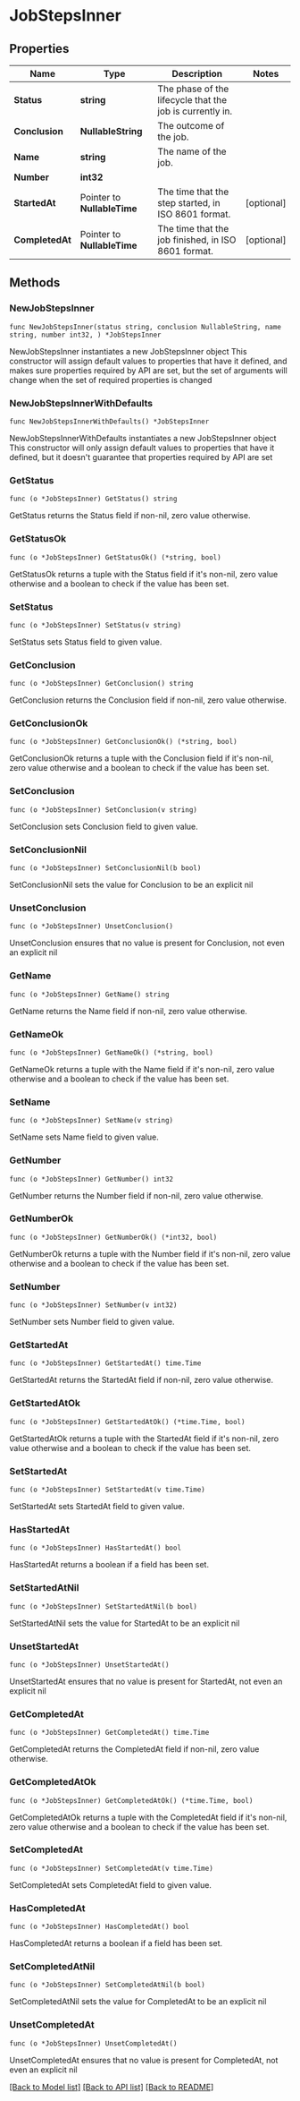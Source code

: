 # JobStepsInner

## Properties

Name | Type | Description | Notes
------------ | ------------- | ------------- | -------------
**Status** | **string** | The phase of the lifecycle that the job is currently in. | 
**Conclusion** | **NullableString** | The outcome of the job. | 
**Name** | **string** | The name of the job. | 
**Number** | **int32** |  | 
**StartedAt** | Pointer to **NullableTime** | The time that the step started, in ISO 8601 format. | [optional] 
**CompletedAt** | Pointer to **NullableTime** | The time that the job finished, in ISO 8601 format. | [optional] 

## Methods

### NewJobStepsInner

`func NewJobStepsInner(status string, conclusion NullableString, name string, number int32, ) *JobStepsInner`

NewJobStepsInner instantiates a new JobStepsInner object
This constructor will assign default values to properties that have it defined,
and makes sure properties required by API are set, but the set of arguments
will change when the set of required properties is changed

### NewJobStepsInnerWithDefaults

`func NewJobStepsInnerWithDefaults() *JobStepsInner`

NewJobStepsInnerWithDefaults instantiates a new JobStepsInner object
This constructor will only assign default values to properties that have it defined,
but it doesn't guarantee that properties required by API are set

### GetStatus

`func (o *JobStepsInner) GetStatus() string`

GetStatus returns the Status field if non-nil, zero value otherwise.

### GetStatusOk

`func (o *JobStepsInner) GetStatusOk() (*string, bool)`

GetStatusOk returns a tuple with the Status field if it's non-nil, zero value otherwise
and a boolean to check if the value has been set.

### SetStatus

`func (o *JobStepsInner) SetStatus(v string)`

SetStatus sets Status field to given value.


### GetConclusion

`func (o *JobStepsInner) GetConclusion() string`

GetConclusion returns the Conclusion field if non-nil, zero value otherwise.

### GetConclusionOk

`func (o *JobStepsInner) GetConclusionOk() (*string, bool)`

GetConclusionOk returns a tuple with the Conclusion field if it's non-nil, zero value otherwise
and a boolean to check if the value has been set.

### SetConclusion

`func (o *JobStepsInner) SetConclusion(v string)`

SetConclusion sets Conclusion field to given value.


### SetConclusionNil

`func (o *JobStepsInner) SetConclusionNil(b bool)`

 SetConclusionNil sets the value for Conclusion to be an explicit nil

### UnsetConclusion
`func (o *JobStepsInner) UnsetConclusion()`

UnsetConclusion ensures that no value is present for Conclusion, not even an explicit nil
### GetName

`func (o *JobStepsInner) GetName() string`

GetName returns the Name field if non-nil, zero value otherwise.

### GetNameOk

`func (o *JobStepsInner) GetNameOk() (*string, bool)`

GetNameOk returns a tuple with the Name field if it's non-nil, zero value otherwise
and a boolean to check if the value has been set.

### SetName

`func (o *JobStepsInner) SetName(v string)`

SetName sets Name field to given value.


### GetNumber

`func (o *JobStepsInner) GetNumber() int32`

GetNumber returns the Number field if non-nil, zero value otherwise.

### GetNumberOk

`func (o *JobStepsInner) GetNumberOk() (*int32, bool)`

GetNumberOk returns a tuple with the Number field if it's non-nil, zero value otherwise
and a boolean to check if the value has been set.

### SetNumber

`func (o *JobStepsInner) SetNumber(v int32)`

SetNumber sets Number field to given value.


### GetStartedAt

`func (o *JobStepsInner) GetStartedAt() time.Time`

GetStartedAt returns the StartedAt field if non-nil, zero value otherwise.

### GetStartedAtOk

`func (o *JobStepsInner) GetStartedAtOk() (*time.Time, bool)`

GetStartedAtOk returns a tuple with the StartedAt field if it's non-nil, zero value otherwise
and a boolean to check if the value has been set.

### SetStartedAt

`func (o *JobStepsInner) SetStartedAt(v time.Time)`

SetStartedAt sets StartedAt field to given value.

### HasStartedAt

`func (o *JobStepsInner) HasStartedAt() bool`

HasStartedAt returns a boolean if a field has been set.

### SetStartedAtNil

`func (o *JobStepsInner) SetStartedAtNil(b bool)`

 SetStartedAtNil sets the value for StartedAt to be an explicit nil

### UnsetStartedAt
`func (o *JobStepsInner) UnsetStartedAt()`

UnsetStartedAt ensures that no value is present for StartedAt, not even an explicit nil
### GetCompletedAt

`func (o *JobStepsInner) GetCompletedAt() time.Time`

GetCompletedAt returns the CompletedAt field if non-nil, zero value otherwise.

### GetCompletedAtOk

`func (o *JobStepsInner) GetCompletedAtOk() (*time.Time, bool)`

GetCompletedAtOk returns a tuple with the CompletedAt field if it's non-nil, zero value otherwise
and a boolean to check if the value has been set.

### SetCompletedAt

`func (o *JobStepsInner) SetCompletedAt(v time.Time)`

SetCompletedAt sets CompletedAt field to given value.

### HasCompletedAt

`func (o *JobStepsInner) HasCompletedAt() bool`

HasCompletedAt returns a boolean if a field has been set.

### SetCompletedAtNil

`func (o *JobStepsInner) SetCompletedAtNil(b bool)`

 SetCompletedAtNil sets the value for CompletedAt to be an explicit nil

### UnsetCompletedAt
`func (o *JobStepsInner) UnsetCompletedAt()`

UnsetCompletedAt ensures that no value is present for CompletedAt, not even an explicit nil

[[Back to Model list]](../README.md#documentation-for-models) [[Back to API list]](../README.md#documentation-for-api-endpoints) [[Back to README]](../README.md)


